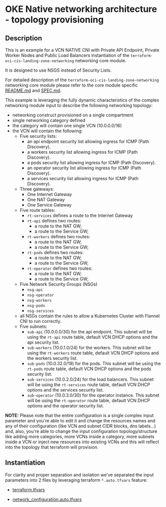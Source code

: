 <!-- BEGIN_TF_DOCS -->
# OKE Native networking architecture - topology provisioning 

## Description

This is an example for a VCN NATIVE CNI with Private API Endpoint, Private Worker Nodes and Public Load Balancers instantiation of the ```terraform-oci-cis-landing-zone-networking``` networking core module.

It is designed to use NSGS instead of Security Lists.

For detailed description of the ```terraform-oci-cis-landing-zone-networking``` networking core module please refer to the core module specific [README.md](../../README.md) and [SPEC.md](../../SPEC.md).

This example is leveraging the fully dynamic characteristics of the complex networking module input to describe the following networking topology:

- networking construct provisioned on a single compartment
- single networking category defined
- the category will contain one single VCN (10.0.0.0/16)
- the VCN will contain the following:
    - Five security lists:
        - an api endpoint security list allowing ingress for ICMP (Path Discovery).
        - a workers security list allowing ingress for ICMP (Path Discovery).
        - a pods security list allowing ingress for ICMP (Path Discovery).
        - an operator security list allowing ingress for ICMP (Path Discovery).
        - a services security list allowing ingress for ICMP (Path Discovery).
    - Three gateways:
        - One Internet Gateway
        - One NAT Gateway
        - One Service Gateway
    - Five route tables:
        - ```rt-services``` defines a route to the Internet Gateway
        - ```rt-api``` defines two routes:
            - a route to the NAT GW;
            - a route to the Service GW;
        - ```rt-workers``` defines two routes:
            - a route to the NAT GW;
            - a route to the Service GW;
        - ```rt-pods``` defines two routes:
            - a route to the NAT GW;
            - a route to the Service GW;            
        - ```rt-operator``` defines two routes:
            - a route to the NAT GW;
            - a route to the Service GW;                        
    - Five Network Security Groups (NSGs)
        - ```nsg-api```
        - ```nsg-operator``` 
        - ```nsg-workers``` 
        - ```nsg-pods``` 
        - ```nsg-services```
    - all NSGs contain the rules to allow a Kubernetes Cluster with Flannel CNI to run correctly.
    - Five subnets:
        - ```sub-api``` (10.0.0.0/30) for the api endpoint. This subnet will be using the ```rt-api``` route table, default VCN DHCP options and the api security list.
        -  ```sub-workers``` (10.0.1.0/24) for the workers. This subnet will be using the ```rt-workers``` route table, default VCN DHCP options and the workers security list.
        -  ```sub-pods``` (10.0.32.0/19) for the pods. This subnet will be using the ```rt-pods``` route table, default VCN DHCP options and the pods security list.
        - ```sub-services``` (10.0.2.0/24) for the load balancers. This subnet will be using the ```rt-services``` route table, default VCN DHCP options and the services security list.
        - ```sub-operator``` (10.0.3.0/30) for the operator instance. This subnet will be using the ```rt-operator``` route table, default VCN DHCP options and the operator security list.



__NOTE:__ Please note that the entire configuration is a single complex input parameter and you're able to edit it and change the resources names and any of their configuration (like VCN and subnet CIDR blocks, dns labels...) and, also, you're able to change the input configuration topology/structure like adding more categories, more VCNs inside a category, more subnets inside a VCN or inject new resources into existing VCNs and this will reflect into the topology that terraform will provision.


## Instantiation

For clarity and proper separation and isolation we've separated the input parameters into 2 files by leveraging terraform ```*.auto.tfvars``` feature:

- [terraform.tfvars](./terraform.tfvars.template)


- [network_configuration.auto.tfvars](./network_configuration.auto.tfvars)


